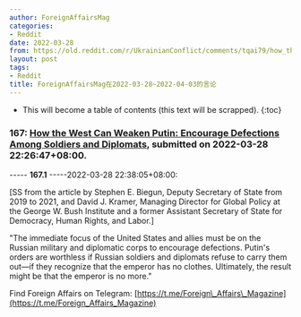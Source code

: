 ```yaml
---
author: ForeignAffairsMag
categories:
- Reddit
date: 2022-03-28
from: https://old.reddit.com/r/UkrainianConflict/comments/tqai79/how_the_west_can_weaken_putin_encourage/
layout: post
tags:
- Reddit
title: ForeignAffairsMag在2022-03-28~2022-04-03的言论
---
```


* This will become a table of contents (this text will be scrapped).
{:toc}

### 167: [How the West Can Weaken Putin: Encourage Defections Among Soldiers and Diplomats](https://old.reddit.com/r/UkrainianConflict/comments/tqai79/how_the_west_can_weaken_putin_encourage/), submitted on 2022-03-28 22:26:47+08:00.

----- __167.1__ -----2022-03-28 22:38:05+08:00:

\[SS from the article by Stephen E. Biegun, Deputy Secretary of State from 2019 to 2021, and David J. Kramer, Managing Director for Global Policy at the George W. Bush Institute and a former Assistant Secretary of State for Democracy, Human Rights, and Labor.\]

"The immediate focus of the United States and allies must be on the Russian military and diplomatic corps to encourage defections. Putin's orders are worthless if Russian soldiers and diplomats refuse to carry them out—if they recognize that the emperor has no clothes. Ultimately, the result might be that the emperor is no more."

Find Foreign Affairs on Telegram: [https://t.me/Foreign\_Affairs\_Magazine](https://t.me/Foreign_Affairs_Magazine)

